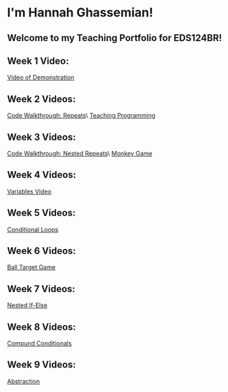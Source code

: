 # I'm Hannah Ghassemian!
## Welcome to my Teaching Portfolio for EDS124BR!

## Week 1 Video:
[Video of Demonstration](https://youtu.be/XiidP12a834) 

## Week 2 Videos:
[Code Walkthrough: Repeats](https://youtu.be/kHd0XtbTY_4)\\
[Teaching Programming](https://youtu.be/TJbESjsnp6Q)

## Week 3 Videos:
[Code Walkthrough: Nested Repeats](https://youtu.be/PxGjjR-9LGM)\\
[Monkey Game](https://youtu.be/rJejpuZd9Kw)

## Week 4 Videos:
[Variables Video](https://youtu.be/0sGhyO5hvjo)

## Week 5 Videos:
[Conditional Loops](https://youtu.be/rVjSObVGnP0)

## Week 6 Videos:
[Ball Target Game](https://youtu.be/l6DniLznzlQ)

## Week 7 Videos:
[Nested If-Else](https://youtu.be/2bU9za16RVo)

## Week 8 Videos:
[Compund Conditionals](https://youtu.be/GjMn2b-SyUM)

## Week 9 Videos:
[Abstraction](https://youtu.be/7CCWjg5y4xs)